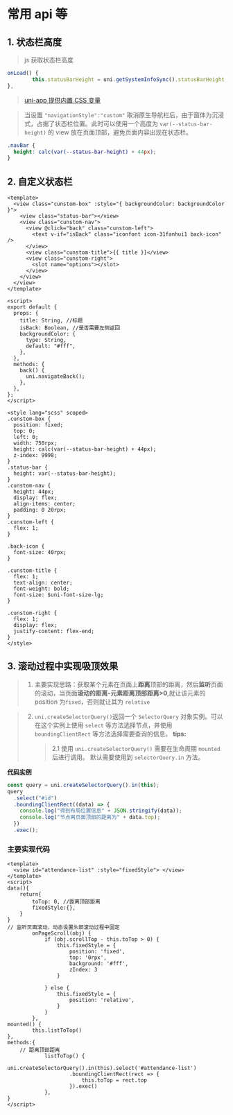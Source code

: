 # 常用 api 等

## 1. 状态栏高度

> js 获取状态栏高度

```js
onLoad() {
		this.statusBarHeight = uni.getSystemInfoSync().statusBarHeight; // 获取状态栏高度
},
```

> [uni-app 提供内置 CSS 变量](https://uniapp.dcloud.net.cn/tutorial/syntax-css.html#css-%E5%8F%98%E9%87%8F)

> 当设置 `"navigationStyle":"custom"` 取消原生导航栏后，由于窗体为沉浸式，占据了状态栏位置。此时可以使用一个高度为 `var(--status-bar-height)` 的 view 放在页面顶部，避免页面内容出现在状态栏。

```css
.navBar {
  height: calc(var(--status-bar-height) + 44px);
}
```

## 2. 自定义状态栏

```vue
<template>
  <view class="cunstom-box" :style="{ backgroundColor: backgroundColor }">
    <view class="status-bar"></view>
    <view class="cunstom-nav">
      <view @click="back" class="cunstom-left">
        <text v-if="isBack" class="iconfont icon-31fanhui1 back-icon" />
      </view>
      <view class="cunstom-title">{{ title }}</view>
      <view class="cunstom-right">
        <slot name="options"></slot>
      </view>
    </view>
  </view>
</template>

<script>
export default {
  props: {
    title: String, //标题
    isBack: Boolean, //是否需要左侧返回
    backgroundColor: {
      type: String,
      default: "#fff",
    },
  },
  methods: {
    back() {
      uni.navigateBack();
    },
  },
};
</script>

<style lang="scss" scoped>
.cunstom-box {
  position: fixed;
  top: 0;
  left: 0;
  width: 750rpx;
  height: calc(var(--status-bar-height) + 44px);
  z-index: 9998;
}
.status-bar {
  height: var(--status-bar-height);
}
.cunstom-nav {
  height: 44px;
  display: flex;
  align-items: center;
  padding: 0 20rpx;
}
.cunstom-left {
  flex: 1;
}

.back-icon {
  font-size: 40rpx;
}

.cunstom-title {
  flex: 1;
  text-align: center;
  font-weight: bold;
  font-size: $uni-font-size-lg;
}

.cunstom-right {
  flex: 1;
  display: flex;
  justify-content: flex-end;
}
</style>
```

## 3. 滚动过程中实现吸顶效果

> 1. 主要实现思路：获取某个元素在页面上**距离**顶部的距离，然后**监听**页面的滚动，当页面**滚动的距离-元素距离顶部距离>0**,就让该元素的 position 为`fixed`，否则就让其为 `relative`

> 2. `uni.createSelectorQuery()`返回一个 `SelectorQuery` 对象实例。可以在这个实例上使用 `select` 等方法选择节点，并使用 `boundingClientRect` 等方法选择需要查询的信息。
>    **tips:**
>    > 2.1 使用 `uni.createSelectorQuery()` 需要在生命周期 `mounted` 后进行调用。
>    > 默认需要使用到 `selectorQuery.in` 方法。

[**代码实例**](https://uniapp.dcloud.net.cn/api/ui/nodes-info.html#createselectorquery)

```js
const query = uni.createSelectorQuery().in(this);
query
  .select("#id")
  .boundingClientRect((data) => {
    console.log("得到布局位置信息" + JSON.stringify(data));
    console.log("节点离页面顶部的距离为" + data.top);
  })
  .exec();
```

### 主要实现代码

```vue
<template>
  <view id="attendance-list" :style="fixedStyle"> </view>
</template>
<script>
data(){
	return{
		toTop: 0, //距离顶部距离
		fixedStyle:{},
	}
}
// 监听页面滚动，动态设置头部滚动过程中固定
		onPageScroll(obj) {
			if (obj.scrollTop - this.toTop > 0) {
				this.fixedStyle = {
					position: 'fixed',
					top: '0rpx',
					background: '#fff',
					zIndex: 3
				}

			} else {
				this.fixedStyle = {
					position: 'relative',
				}
			}
		},
mounted() {
		this.listToTop()
},
methods:{
	// 距离顶部距离
			listToTop() {
				uni.createSelectorQuery().in(this).select('#attendance-list')
					.boundingClientRect(rect => {
						this.toTop = rect.top
					}).exec()
			},
}
</script>
```
